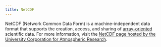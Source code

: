 ```yaml
---
title: NetCDF
---
```


NetCDF (Network Common Data Form) is a machine-independent data format that supports the creation, access, and sharing of <a href="https://www.nature.com/articles/s41586-020-2649-2" target="_blank">array-oriented</a> scientific data. For more information, visit the <a href="https://www.unidata.ucar.edu/software/netcdf/" target="_blank">NetCDF page hosted by the University Corporation for Atmospheric Research</a>.
